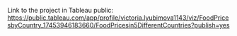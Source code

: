 Link to the project in Tableau public: 
https://public.tableau.com/app/profile/victoria.lyubimova1143/viz/FoodPricesbyCountry_17453946183660/FoodPricesin5DifferentCountries?publish=yes
